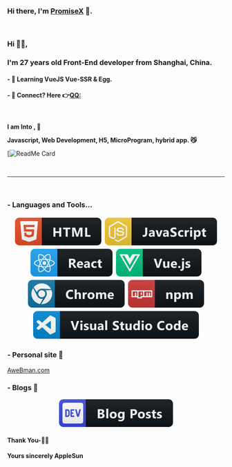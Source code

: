 ### Hi there, I'm [PromiseX](https://awebman.com) 👋.  
<br />

### Hi 🙋‍♂️,
### I'm 27 years old Front-End developer from Shanghai, China.


#### - 🥀 Learning VueJS  Vue-SSR & Egg.

#### - 💬 Connect? Here 👉[QQ:](http://wpa.qq.com/msgrd?v=3&uin=1160948479&site=%E5%9C%A8%E7%BA%BF%E5%AE%A2%E6%9C%8D&menu=yes)
<br />


**I am Into , 🙏**

**Javascript, Web Development, H5, MicroProgram, hybrid app. 😼**
<br />


[![ReadMe Card](https://github-readme-stats.vercel.app/api?username=CracKerMe&show_icons=true&title_color=fff&icon_color=79ff97&text_color=9f9f9f&bg_color=151515)


<br />

*************

<br />

### - Languages and Tools...

<p align="center">
 <img src="https://raw.githubusercontent.com/8bithemant/8bithemant/master/svg/dev/languages/html.svg" alt="Twitter" style="vertical-align:top; margin:4px"><img src="https://raw.githubusercontent.com/8bithemant/8bithemant/master/svg/dev/languages/js.svg" alt="Twitter" style="vertical-align:top; margin:4px"><img src="https://raw.githubusercontent.com/8bithemant/8bithemant/master/svg/dev/frameworks/react.svg" alt="Twitter" style="vertical-align:top; margin:4px"><img src="https://raw.githubusercontent.com/8bithemant/8bithemant/master/svg/dev/frameworks/vue.svg" alt="Twitter" style="vertical-align:top; margin:4px"><img src="https://raw.githubusercontent.com/8bithemant/8bithemant/master/svg/dev/misc/chrome.svg" alt="Twitter" style="vertical-align:top; margin:4px"><img src="https://raw.githubusercontent.com/8bithemant/8bithemant/master/svg/dev/services/npm.svg" alt="Twitter" style="vertical-align:top; margin:4px"><img src="https://raw.githubusercontent.com/8bithemant/8bithemant/master/svg/dev/tools/visualstudio_code.svg" alt="Twitter" style="vertical-align:top; margin:4px">

</p>

### - Personal site 🌱
[AweBman.com](http://awebman.com)

### - Blogs 🌱

<p align="center">
<img src="https://raw.githubusercontent.com/8bithemant/8bithemant/master/svg/blogs/devto.svg"> 
</p>

#### Thank You-🙏🏼



__Yours sincerely AppleSun__


